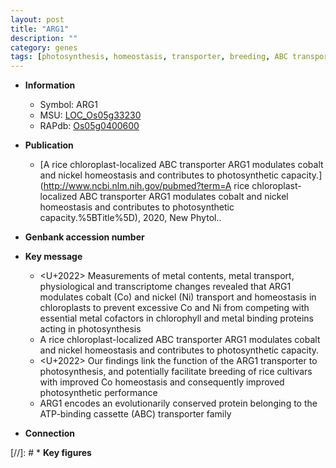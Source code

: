 ```yaml
---
layout: post
title: "ARG1"
description: ""
category: genes
tags: [photosynthesis, homeostasis, transporter, breeding, ABC transporter, metal transport]
---
```


* **Information**  
    + Symbol: ARG1  
    + MSU: [LOC_Os05g33230](http://rice.plantbiology.msu.edu/cgi-bin/ORF_infopage.cgi?orf=LOC_Os05g33230)  
    + RAPdb: [Os05g0400600](http://rapdb.dna.affrc.go.jp/viewer/gbrowse_details/irgsp1?name=Os05g0400600)  

* **Publication**  
    + [A rice chloroplast-localized ABC transporter ARG1 modulates cobalt and nickel homeostasis and contributes to photosynthetic capacity.](http://www.ncbi.nlm.nih.gov/pubmed?term=A rice chloroplast-localized ABC transporter ARG1 modulates cobalt and nickel homeostasis and contributes to photosynthetic capacity.%5BTitle%5D), 2020, New Phytol..

* **Genbank accession number**  

* **Key message**  
    + <U+2022> Measurements of metal contents, metal transport, physiological and transcriptome changes revealed that ARG1 modulates cobalt (Co) and nickel (Ni) transport and homeostasis in chloroplasts to prevent excessive Co and Ni from competing with essential metal cofactors in chlorophyll and metal binding proteins acting in photosynthesis
    + A rice chloroplast-localized ABC transporter ARG1 modulates cobalt and nickel homeostasis and contributes to photosynthetic capacity.
    + <U+2022> Our findings link the function of the ARG1 transporter to photosynthesis, and potentially facilitate breeding of rice cultivars with improved Co homeostasis and consequently improved photosynthetic performance
    + ARG1 encodes an evolutionarily conserved protein belonging to the ATP-binding cassette (ABC) transporter family

* **Connection**  

[//]: # * **Key figures**  



